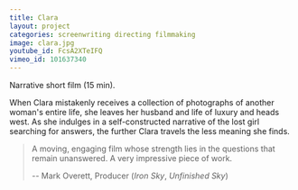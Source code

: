 ```yaml
---
title: Clara
layout: project
categories: screenwriting directing filmmaking
image: clara.jpg
youtube_id: FcsA2XTeIFQ
vimeo_id: 101637340
---
```


Narrative short film (15 min).

When Clara mistakenly receives a collection of photographs of another woman's
entire life, she leaves her husband and life of luxury and heads west. As she
indulges in a self-constructed narrative of the lost girl searching for
answers, the further Clara travels the less meaning she finds.

> A moving, engaging film whose strength lies in the questions that remain
> unanswered. A very impressive piece of work.
>
> -- Mark Overett, Producer (_Iron Sky_, _Unfinished Sky_)
